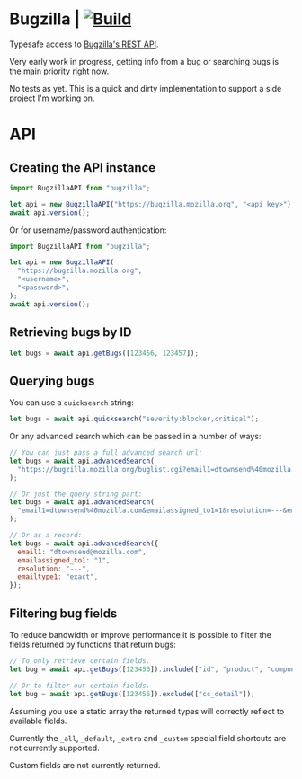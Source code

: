 # Bugzilla | [![Build](https://github.com/Mossop/bugzilla-ts/actions/workflows/build.yml/badge.svg)](https://github.com/Mossop/bugzilla-ts/actions/workflows/build.yml)

Typesafe access to [Bugzilla's REST API](https://bugzilla.readthedocs.io/en/latest/api/index.html).

Very early work in progress, getting info from a bug or searching bugs is the main priority right
now.

No tests as yet. This is a quick and dirty implementation to support a side project I'm working on.

# API

## Creating the API instance

```javascript
import BugzillaAPI from "bugzilla";

let api = new BugzillaAPI("https://bugzilla.mozilla.org", "<api key>");
await api.version();
```

Or for username/password authentication:

```javascript
import BugzillaAPI from "bugzilla";

let api = new BugzillaAPI(
  "https://bugzilla.mozilla.org",
  "<username>",
  "<password>",
);
await api.version();
```

## Retrieving bugs by ID

```javascript
let bugs = await api.getBugs([123456, 123457]);
```

## Querying bugs

You can use a `quicksearch` string:

```javascript
let bugs = await api.quicksearch("severity:blocker,critical");
```

Or any advanced search which can be passed in a number of ways:

```javascript
// You can just pass a full advanced search url:
let bugs = await api.advancedSearch(
  "https://bugzilla.mozilla.org/buglist.cgi?email1=dtownsend%40mozilla.com&emailassigned_to1=1&resolution=---&emailtype1=exact&list_id=15603348",
);

// Or just the query string part:
let bugs = await api.advancedSearch(
  "email1=dtownsend%40mozilla.com&emailassigned_to1=1&resolution=---&emailtype1=exact&list_id=15603348",
);

// Or as a record:
let bugs = await api.advancedSearch({
  email1: "dtownsend@mozilla.com",
  emailassigned_to1: "1",
  resolution: "---",
  emailtype1: "exact",
});
```

## Filtering bug fields

To reduce bandwidth or improve performance it is possible to filter the fields returned by functions
that return bugs:

```javascript
// To only retrieve certain fields.
let bug = await api.getBugs([123456]).include(["id", "product", "component"]);

// Or to filter out certain fields.
let bug = await api.getBugs([123456]).exclude(["cc_detail"]);
```

Assuming you use a static array the returned types will correctly reflect to available fields.

Currently the `_all`, `_default`, `_extra` and `_custom` special field shortcuts are not currently
supported.

Custom fields are not currently returned.
